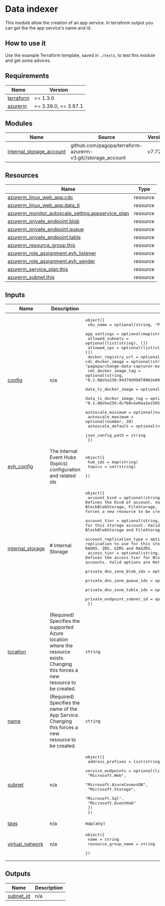 # Data indexer

This module allow the creation of an app service.
In terraform output you can get the the app service's name and id.

## How to use it
Use the example Terraform template, saved in `./tests`, to test this module and get some advices.

<!-- markdownlint-disable -->
<!-- BEGINNING OF PRE-COMMIT-TERRAFORM DOCS HOOK -->
## Requirements

| Name | Version |
|------|---------|
| <a name="requirement_terraform"></a> [terraform](#requirement\_terraform) | >= 1.3.0 |
| <a name="requirement_azurerm"></a> [azurerm](#requirement\_azurerm) | >= 3.39.0, <= 3.97.1 |

## Modules

| Name | Source | Version |
|------|--------|---------|
| <a name="module_internal_storage_account"></a> [internal\_storage\_account](#module\_internal\_storage\_account) | github.com/pagopa/terraform-azurerm-v3.git//storage_account | v7.72.2 |

## Resources

| Name | Type |
|------|------|
| [azurerm_linux_web_app.cdc](https://registry.terraform.io/providers/hashicorp/azurerm/latest/docs/resources/linux_web_app) | resource |
| [azurerm_linux_web_app.data_ti](https://registry.terraform.io/providers/hashicorp/azurerm/latest/docs/resources/linux_web_app) | resource |
| [azurerm_monitor_autoscale_setting.appservice_plan](https://registry.terraform.io/providers/hashicorp/azurerm/latest/docs/resources/monitor_autoscale_setting) | resource |
| [azurerm_private_endpoint.blob](https://registry.terraform.io/providers/hashicorp/azurerm/latest/docs/resources/private_endpoint) | resource |
| [azurerm_private_endpoint.queue](https://registry.terraform.io/providers/hashicorp/azurerm/latest/docs/resources/private_endpoint) | resource |
| [azurerm_private_endpoint.table](https://registry.terraform.io/providers/hashicorp/azurerm/latest/docs/resources/private_endpoint) | resource |
| [azurerm_resource_group.this](https://registry.terraform.io/providers/hashicorp/azurerm/latest/docs/resources/resource_group) | resource |
| [azurerm_role_assignment.evh_listener](https://registry.terraform.io/providers/hashicorp/azurerm/latest/docs/resources/role_assignment) | resource |
| [azurerm_role_assignment.evh_sender](https://registry.terraform.io/providers/hashicorp/azurerm/latest/docs/resources/role_assignment) | resource |
| [azurerm_service_plan.this](https://registry.terraform.io/providers/hashicorp/azurerm/latest/docs/resources/service_plan) | resource |
| [azurerm_subnet.this](https://registry.terraform.io/providers/hashicorp/azurerm/latest/docs/resources/subnet) | resource |

## Inputs

| Name | Description | Type | Default | Required |
|------|-------------|------|---------|:--------:|
| <a name="input_config"></a> [config](#input\_config) | n/a | <pre>object({<br>    sku_name                 = optional(string, "P0v3")<br>    app_settings             = optional(map(string), {})<br>    allowed_subnets          = optional(list(string), [])<br>    allowed_ips              = optional(list(string), [])<br>    docker_registry_url      = optional(string, "http://ghcr.io")<br>    cdc_docker_image         = optional(string, "pagopa/change-data-capturer-ms")<br>    cdc_docker_image_tag     = optional(string, "0.1.0@sha256:94379d99d78062e89353b45d6b463cd7bf80e24869b7d2d1a8b7cbf316fd07e4")<br>    data_ti_docker_image     = optional(string, "pagopa/data-ti-ms")<br>    data_ti_docker_image_tag = optional(string, "0.1.0@sha256:dc7b8cee0aa1e22658f61a0d5d19be44202f83f0533f35de2ef0eb87697cdb94")<br>    autoscale_minimum        = optional(number, 1)<br>    autoscale_maximum        = optional(number, 20)<br>    autoscale_default        = optional(number, 5)<br>    json_config_path         = string<br>  })</pre> | n/a | yes |
| <a name="input_evh_config"></a> [evh\_config](#input\_evh\_config) | The Internal Event Hubs (topics) configuration and related ids | <pre>object({<br>    hub_ids = map(string)<br>    topics  = set(string)<br>  })</pre> | n/a | yes |
| <a name="input_internal_storage"></a> [internal\_storage](#input\_internal\_storage) | # Internal Storage | <pre>object({<br>    account_kind               = optional(string, "StorageV2") # Defines the Kind of account. Valid options are BlobStorage, BlockBlobStorage, FileStorage, Storage and StorageV2. Changing this forces a new resource to be created. Defaults to Storage.<br>    account_tier               = optional(string, "Standard")  # Defines the Tier to use for this storage account. Valid options are Standard and Premium. For BlockBlobStorage and FileStorage accounts only Premium is valid.<br>    account_replication_type   = optional(string, "ZRS")       # Defines the type of replication to use for this storage account. Valid options are LRS, GRS, RAGRS, ZRS, GZRS and RAGZRS.<br>    access_tier                = optional(string, "Hot")       # Defines the access tier for BlobStorage, FileStorage and StorageV2 accounts. Valid options are Hot and Cool, defaults to Hot.<br>    private_dns_zone_blob_ids  = optional(list(string), [])<br>    private_dns_zone_queue_ids = optional(list(string), [])<br>    private_dns_zone_table_ids = optional(list(string), [])<br>    private_endpoint_subnet_id = optional(string, "")<br>  })</pre> | n/a | yes |
| <a name="input_location"></a> [location](#input\_location) | (Required) Specifies the supported Azure location where the resource exists. Changing this forces a new resource to be created. | `string` | `"northitaly"` | no |
| <a name="input_name"></a> [name](#input\_name) | (Required) Specifies the name of the App Service. Changing this forces a new resource to be created. | `string` | n/a | yes |
| <a name="input_subnet"></a> [subnet](#input\_subnet) | n/a | <pre>object({<br>    address_prefixes = list(string)<br>    service_endpoints = optional(list(string), [<br>      "Microsoft.Web",<br>      "Microsoft.AzureCosmosDB",<br>      "Microsoft.Storage",<br>      "Microsoft.Sql",<br>      "Microsoft.EventHub"<br>    ])<br>  })</pre> | n/a | yes |
| <a name="input_tags"></a> [tags](#input\_tags) | n/a | `map(any)` | n/a | yes |
| <a name="input_virtual_network"></a> [virtual\_network](#input\_virtual\_network) | n/a | <pre>object({<br>    name                = string<br>    resource_group_name = string<br>  })</pre> | n/a | yes |

## Outputs

| Name | Description |
|------|-------------|
| <a name="output_subnet_id"></a> [subnet\_id](#output\_subnet\_id) | n/a |
<!-- END OF PRE-COMMIT-TERRAFORM DOCS HOOK -->
